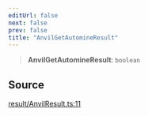 ```yaml
---
editUrl: false
next: false
prev: false
title: "AnvilGetAutomineResult"
---
```


> **AnvilGetAutomineResult**: `boolean`

## Source

[result/AnvilResult.ts:11](https://github.com/evmts/tevm-monorepo/blob/main/packages/actions-types/src/result/AnvilResult.ts#L11)
